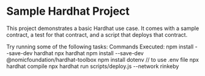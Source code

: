 # Sample Hardhat Project

This project demonstrates a basic Hardhat use case. It comes with a sample contract, a test for that contract, and a script that deploys that contract.

Try running some of the following tasks:
Commands Executed:
npm install --save-dev hardhat
npx hardhat
npm install --save-dev @nomicfoundation/hardhat-toolbox
npm install dotenv // to use .env file
npx hardhat compile
npx hardhat run scripts/deploy.js --network rinkeby

